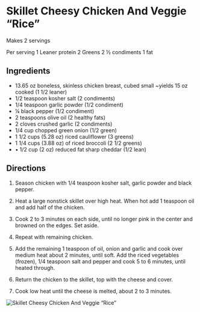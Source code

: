 # Skillet Cheesy Chicken And Veggie “Rice”

Makes 2 servings

Per serving
1 Leaner protein
2 Greens
2 ½ condiments
1 fat

## Ingredients
* 13.65 oz boneless, skinless chicken breast, cubed small ~yields 15 oz cooked (1 1/2 leaner)
* 1/2 teaspoon kosher salt (2 condiments)
* 1/4 teaspoon garlic powder (1/2 condiment)
* ¼ black pepper (1/2 condiment)
* 2 teaspoons olive oil (2 healthy fats)
* 2 cloves crushed garlic (2 condiments)
* 1/4 cup chopped green onion (1/2 green)
* 1 1/2 cups (5.28 oz) riced cauliflower (3 greens)
* 1 1/4 cups (3.88 oz) of riced broccoli (2 1/2 greens)
* • 1/2 cup (2 oz) reduced fat sharp cheddar (1/2 lean)

## Directions

1. Season chicken with 1/4 teaspoon kosher salt, garlic powder and black pepper.

1. Heat a large nonstick skillet over high heat. When hot add 1 teaspoon oil and add half of the chicken.

1. Cook 2 to 3 minutes on each side, until no longer pink in the center and browned on the edges. Set aside.

1. Repeat with remaining chicken.

1. Add the remaining 1 teaspoon of oil, onion and garlic and cook over medium heat about 2 minutes, until soft. Add the riced vegetables (frozen), 1/4 teaspoon salt and pepper and cook 5 to 6 minutes, until heated through.

1. Return the chicken to the skillet, top with the cheese and cover.

1. Cook low heat until the cheese is melted, about 2 to 3 minutes.

![Skillet Cheesy Chicken And Veggie “Rice”](images/Skillet%20Cheesy%20Chicken%20And%20Veggie%20“Rice”.png)

